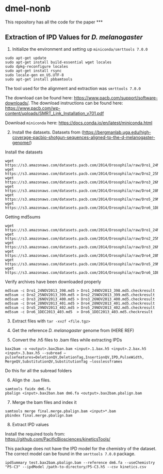 # dmel-nonb

This repository has all the code for the paper ***

Extraction of IPD Values for *D. melanogaster*
---

1. Initialize the environment and setting up `miniconda/smrttools 7.0.0`

```
sudo apt-get update
sudo apt-get install build-essential wget locales
sudo dpkg-reconfigure locales
sudo apt-get install rsync
sudo locale-gen en_US.UTF-8
sudo apt-get install pbbamtools
```

The tool used for the alignment and extraction was `smrttools 7.0.0`

The download can be found here: https://www.pacb.com/support/software-downloads/.
The download instructions can be found here: https://www.pacb.com/wp-content/uploads/SMRT_Link_Installation_v701.pdf

Download `miniconda` here: https://docs.conda.io/en/latest/miniconda.html


2. Install the datasets. Datasets from (https://bergmanlab.uga.edu/high-coverage-pacbio-shotgun-sequences-aligned-to-the-d-melanogaster-genome/)

Install the datasets
```
wget https://s3.amazonaws.com/datasets.pacb.com/2014/Drosophila/raw/Dro1_24NOV2013_398.tgz
wget https://s3.amazonaws.com/datasets.pacb.com/2014/Drosophila/raw/Dro2_25NOV2013_399.tgz
wget https://s3.amazonaws.com/datasets.pacb.com/2014/Drosophila/raw/Dro3_26NOV2013_400.tgz
wget https://s3.amazonaws.com/datasets.pacb.com/2014/Drosophila/raw/Dro4_28NOV2013_401.tgz
wget https://s3.amazonaws.com/datasets.pacb.com/2014/Drosophila/raw/Dro5_29NOV2013_402.tgz
wget https://s3.amazonaws.com/datasets.pacb.com/2014/Drosophila/raw/Dro6_1DEC2013_403.tgz
```

Getting md5sums

```
wget https://s3.amazonaws.com/datasets.pacb.com/2014/Drosophila/raw/Dro1_24NOV2013_398.md5
wget https://s3.amazonaws.com/datasets.pacb.com/2014/Drosophila/raw/Dro2_25NOV2013_399.md5
wget https://s3.amazonaws.com/datasets.pacb.com/2014/Drosophila/raw/Dro3_26NOV2013_400.md5
wget https://s3.amazonaws.com/datasets.pacb.com/2014/Drosophila/raw/Dro4_28NOV2013_401.md5
wget https://s3.amazonaws.com/datasets.pacb.com/2014/Drosophila/raw/Dro5_29NOV2013_402.md5
wget https://s3.amazonaws.com/datasets.pacb.com/2014/Drosophila/raw/Dro6_1DEC2013_403.md5
```

Verify archives have been downloaded properly
```
md5sum -c Dro1_24NOV2013_398.md5 > Dro1_24NOV2013_398.md5.checkresult
md5sum -c Dro2_25NOV2013_399.md5 > Dro2_25NOV2013_399.md5.checkresult
md5sum -c Dro3_26NOV2013_400.md5 > Dro3_26NOV2013_400.md5.checkresult
md5sum -c Dro4_28NOV2013_401.md5 > Dro4_28NOV2013_401.md5.checkresult
md5sum -c Dro5_29NOV2013_402.md5 > Dro5_29NOV2013_402.md5.checkresult
md5sum -c Dro6_1DEC2013_403.md5  > Dro6_1DEC2013_403.md5.checkresult
```


3. Extract files with `tar -xvzf <file.tgz>`


4. Get the reference *D. melanogaster* genome from (HERE REF)


5. Convert the .h5 files to .bam files while extracting IPDs

```
bax2bam -o <output>.bax2ban.bam <input>.1.bax.h5 <input>.2.bax.h5 <input>.3.bax.h5 --subread —pulsefeatures=DeletionQV,DeletionTag,InsertionQV,IPD,PulseWidth, MergeQV,SubstitutionQV,SubstitutionTag —losslessframes
```

Do this for all the subread folders


6. Align the `.bam` files.

```
samtools faidx dm6.fa 
pbalign <input>.bax2ban.bam dm6.fa <output>.bax2bam.pbalign.bam
```


7. Merge the bam files and index it

```
samtools merge final.merge.pbalign.bam <input>*.bam 
pbindex final.merge.pbalign.bam
```

8. Extract IPD values

Install the required tools from: https://github.com/PacificBiosciences/kineticsTools/

This package does not have the IPD model for the chemistry of the dataset. The correct model can be found in the `smrttools 7.0.0` package.

```
ipdSummary test.bax2bam.pbalign.bam --reference dm6.fa --useChemistry "P5-C3" --ipdModel /path-to-directory/P5-C3.h5 --csv kinetics.csv
```

